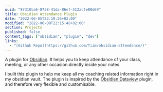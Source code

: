 ```yaml
---
uuid: "87310ba6-0738-41da-86ef-512acfe80d69"
title: Obsidian Attendance Plugin
date: "2022-06-05T23:19:36+02:00"
modified: "2022-06-08T22:15:48+02:00"
section: Projects
published: false
content_tags: ["obsidian", "plugin", "dev"]
links:
  - "[Github Repo](https://github.com/Tiim/obsidian-attendance/)"
---
```


A plugin for [Obsidian](https://obsidian.md/). It helps you to keep attendance of your class, meeting, or any other occasion directly inside your notes.

I built this plugin to help me keep all my coaching related information right in my obsidian vault. The plugin is inspired by the [Obsidian Dataview](https://github.com/blacksmithgu/obsidian-dataview) plugin, and therefore very flexible and customisable.
